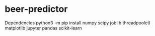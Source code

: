 # beer-predictor
 
Dependencies
python3 -m pip install numpy scipy joblib threadpoolctl matplotlib jupyter pandas scikit-learn
